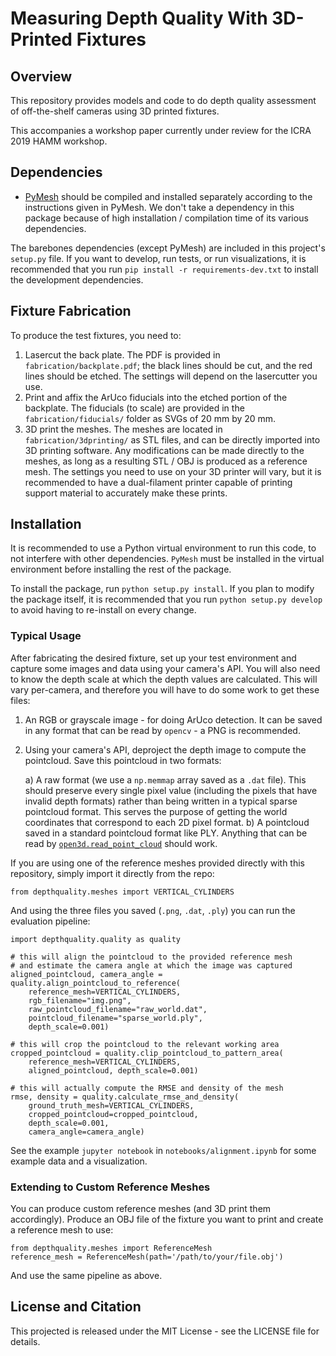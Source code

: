 # Measuring Depth Quality With 3D-Printed Fixtures

## Overview

This repository provides models and code to do depth quality assessment of off-the-shelf cameras using 3D printed fixtures.

This accompanies a workshop paper currently under review for the ICRA 2019 HAMM workshop.

## Dependencies

* [PyMesh](https://github.com/PyMesh/PyMesh) should be compiled and installed separately according to the instructions given in PyMesh. We don't take a dependency in this package because of high installation / compilation time of its various dependencies.

The barebones dependencies (except PyMesh) are included in this project's `setup.py` file. If you want to develop, run tests, or run visualizations, it is recommended that you run `pip install -r requirements-dev.txt` to install the development dependencies.

## Fixture Fabrication

To produce the test fixtures, you need to:

1) Lasercut the back plate. The PDF is provided in `fabrication/backplate.pdf`; the black lines should be cut, and the red lines should be etched. The settings will depend on the lasercutter you use.
2) Print and affix the ArUco fiducials into the etched portion of the backplate. The fiducials (to scale) are provided in the `fabrication/fiducials/` folder as SVGs of 20 mm by 20 mm.
3) 3D print the meshes. The meshes are located in `fabrication/3dprinting/` as STL files, and can be directly imported into 3D printing software. Any modifications can be made directly to the meshes, as long as a resulting STL / OBJ is produced as a reference mesh. The settings you need to use on your 3D printer will vary, but it is recommended to have a dual-filament printer capable of printing support material to accurately make these prints.

## Installation

It is recommended to use a Python virtual environment to run this code, to not interfere with other dependencies. `PyMesh` must be installed in the virtual environment before installing the rest of the package.

To install the package, run `python setup.py install`. If you plan to modify the package itself, it is recommended that you run `python setup.py develop` to avoid having to re-install on every change.

### Typical Usage

After fabricating the desired fixture, set up your test environment and capture some images and data using your camera's API. You will also need to know the depth scale at which the depth values are calculated. This will vary per-camera, and therefore you will have to do some work to get these files:

1) An RGB or grayscale image - for doing ArUco detection. It can be saved in any format that can be read by `opencv` - a PNG is recommended.
2) Using your camera's API, deproject the depth image to compute the pointcloud. Save this pointcloud in two formats:

	a) A raw format (we use a `np.memmap` array saved as a `.dat` file). This should preserve every single pixel value (including the pixels that have invalid depth formats) rather than being written in a typical sparse pointcloud format. This serves the purpose of getting the world coordinates that correspond to each 2D pixel format.
	b) A pointcloud saved in a standard pointcloud format like PLY. Anything that can be read by [`open3d.read_point_cloud`](http://www.open3d.org/docs/python_api/io.html#open3d.io.read_point_cloud) should work.

If you are using one of the reference meshes provided directly with this repository, simply import it directly from the repo:

```
from depthquality.meshes import VERTICAL_CYLINDERS
```

And using the three files you saved (`.png`, `.dat`, `.ply`) you can run the evaluation pipeline:


```
import depthquality.quality as quality

# this will align the pointcloud to the provided reference mesh
# and estimate the camera angle at which the image was captured
aligned_pointcloud, camera_angle = quality.align_pointcloud_to_reference(
    reference_mesh=VERTICAL_CYLINDERS,
    rgb_filename="img.png",
    raw_pointcloud_filename="raw_world.dat",
    pointcloud_filename="sparse_world.ply",
    depth_scale=0.001)

# this will crop the pointcloud to the relevant working area
cropped_pointcloud = quality.clip_pointcloud_to_pattern_area(
    reference_mesh=VERTICAL_CYLINDERS,
    aligned_pointcloud, depth_scale=0.001)

# this will actually compute the RMSE and density of the mesh
rmse, density = quality.calculate_rmse_and_density(
    ground_truth_mesh=VERTICAL_CYLINDERS,
    cropped_pointcloud=cropped_pointcloud,
    depth_scale=0.001,
    camera_angle=camera_angle)
```

See the example `jupyter notebook` in `notebooks/alignment.ipynb` for some example data and a visualization.

### Extending to Custom Reference Meshes

You can produce custom reference meshes (and 3D print them accordingly). Produce an OBJ file of the fixture you want to print and create a reference mesh to use:

```
from depthquality.meshes import ReferenceMesh
reference_mesh = ReferenceMesh(path='/path/to/your/file.obj')
```

And use the same pipeline as above.

## License and Citation

This projected is released under the MIT License - see the LICENSE file for details.

